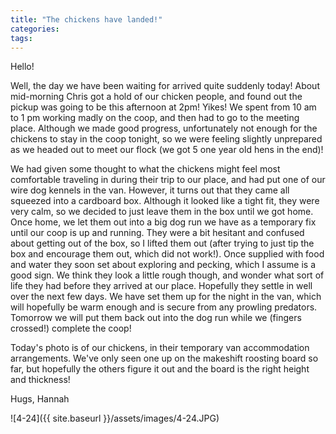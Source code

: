 ```yaml
---
title: "The chickens have landed!"
categories:
tags:
---
```


Hello!

Well, the day we have been waiting for arrived quite suddenly today! About mid-morning Chris got a hold of our chicken people, and found out the pickup was going to be this afternoon at 2pm! Yikes! We spent from 10 am to 1 pm working madly on the coop, and then had to go to the meeting place. Although we made good progress, unfortunately not enough for the chickens to stay in the coop tonight, so we were feeling slightly unprepared as we headed out to meet our flock (we got 5 one year old hens in the end)!

We had given some thought to what the chickens might feel most comfortable traveling in during their trip to our place, and had put one of our wire dog kennels in the van. However, it turns out that they came all squeezed into a cardboard box. Although it looked like a tight fit, they were very calm, so we decided to just leave them in the box until we got home. Once home, we let them out into a big dog run we have as a temporary fix until our coop is up and running. They were a bit hesitant and confused about getting out of the box, so I lifted them out (after trying to just tip the box and encourage them out, which did not work!). Once supplied with food and water they soon set about exploring and pecking, which I assume is a good sign. We think they look a little rough though, and wonder what sort of life they had before they arrived at our place. Hopefully they settle in well over the next few days. We have set them up for the night in the van, which will hopefully be warm enough and is secure from any prowling predators. Tomorrow we will put them back out into the dog run while we (fingers crossed!) complete the coop!

Today's photo is of our chickens, in their temporary van accommodation arrangements. We've only seen one up on the makeshift roosting board so far, but hopefully the others figure it out and the board is the right height and thickness!

Hugs,
Hannah

![4-24]({{ site.baseurl }}/assets/images/4-24.JPG)